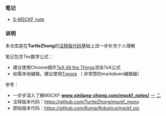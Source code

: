 
### 笔记

- [S-MSCKF note](note.md)




### 说明

本仓库是在**TurtleZhong**的[注释版代码](https://github.com/TurtleZhong/msckf_mono)基础上进一步补充个人理解

笔记包含Tex数学公式：
- 建议使用Chrome插件[TeX All the Things](https://chrome.google.com/webstore/detail/tex-all-the-things/cbimabofgmfdkicghcadidpemeenbffn)渲染TeX公式
- 如需本地编辑，建议使用[Typora](https://typora.io) （ 非常赞的markdown编辑器）



参考：
- 一步步深入了解MSCKF **www.xinliang-zhong.com/msckf_notes/**  [一](https://mp.weixin.qq.com/s?__biz=MzI5MTM1MTQwMw==&mid=2247500310&idx=1&sn=4920ad77d6601d303dcbdf60c2e41b64&chksm=ec137c12db64f504289ce8bae2a5dc7a3dd5428cbd93f30c69954dadb365a37cc1780138eae3&mpshare=1&scene=1&srcid=0328KA0FrEEbXKuBtTvYsXNe&pass_ticket=yAAW3jjcUIKM%2FITbe52w8veZbZBma4t%2F%2BnsXr5aS6bN27KRjOJnS4m%2F03j6BnsoA#rd) [二](https://mp.weixin.qq.com/s?__biz=MzI5MTM1MTQwMw==&mid=2247500339&idx=1&sn=c29dba947aaf8ce995ecbc05ce0618f3&chksm=ec137c37db64f5213de8983b6b820472c2d4192f7c093ba59585895ea42b79a02417a8f0a251&mpshare=1&scene=1&srcid=0328TZsJfh1AUWmP7FyecCUz&pass_ticket=yAAW3jjcUIKM%2FITbe52w8veZbZBma4t%2F%2BnsXr5aS6bN27KRjOJnS4m%2F03j6BnsoA#rd)
- 注释版本代码：https://github.com/TurtleZhong/msckf_mono
- 原始版本代码：https://github.com/KumarRobotics/msckf_vio


